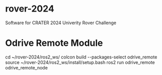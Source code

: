 # rover-2024
Software for CRATER 2024 Univerity Rover Challenge

# Odrive Remote Module
cd ~/rover-2024/ros2_ws/
colcon build --packages-select odrive_remote
source ~/rover-2024/ros2_ws/install/setup.bash
ros2 run odrive_remote odrive_remote_node
